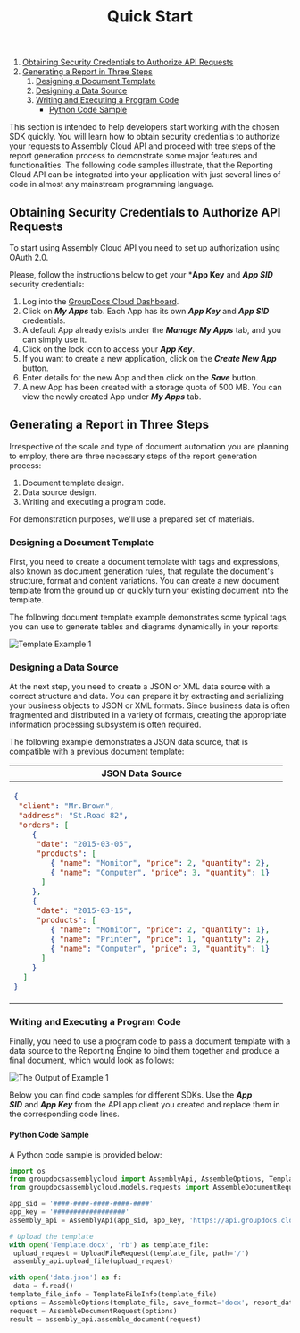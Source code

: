 ﻿---
id: "quick-start"
url: "assembly/getting-started/quick-start"
title: "Quick Start"
weight: 4
productName: "GroupDocs.Assembly Cloud"
description: "Quick Start"
keywords: ""
---

1. [Obtaining Security Credentials to Authorize API Requests](#obtaining-security-credentials-to-authorize-api-requests)
2. [Generating a Report in Three Steps](#generating-a-report-in-three-steps)
    1. [Designing a Document Template](#designing-a-document-template)
    2. [Designing a Data Source](#designing-a-data-source)
    3. [Writing and Executing a Program Code](#writing-and-executing-a-program-code)
        * [Python Code Sample](#python-code-sample)

This section is intended to help developers start working with the chosen SDK quickly. You will learn how to obtain security credentials to authorize your requests to Assembly Cloud API and proceed with tree steps of the report generation process to demonstrate some major features and functionalities. The following code samples illustrate, that the Reporting Cloud API can be integrated into your application with just several lines of code in almost any mainstream programming language.

## Obtaining Security Credentials to Authorize API Requests

To start using Assembly Cloud API you need to set up authorization using OAuth 2.0.

Please, follow the instructions below to get your ***App Key** and ***App SID*** security credentials:

1. Log into the [GroupDocs Cloud Dashboard](https://dashboard.groupdocs.cloud/#/).
2. Click on **_My Apps_** tab. Each App has its own ***App Key*** and ***App SID*** credentials.
3. A default App already exists under the ***Manage My Apps*** tab, and you can simply use it.
4. Click on the lock icon to access your ***App Key***.
5. If you want to create a new application, click on the ***Create New App*** button.
6. Enter details for the new App and then click on the ***Save*** button.
7. A new App has been created with a storage quota of 500 MB. You can view the newly created App under ***My Apps*** tab.

## Generating a Report in Three Steps

Irrespective of the scale and type of document automation you are planning to employ, there are three necessary steps of the report generation process:

1. Document template design.
2. Data source design.
3. Writing and executing a program code.

For demonstration purposes, we'll use a prepared set of materials.

### Designing a Document Template

First, you need to create a document template with tags and expressions, also known as document generation rules, that regulate the document's structure, format and content variations. You can create a new document template from the ground up or quickly turn your existing document into the template.

The following document template example demonstrates some typical tags, you can use to generate tables and diagrams dynamically in your reports:

![Template Example 1](/assembly/images/getting-started/template_1.png)

### Designing a Data Source

At the next step, you need to create a JSON or XML data source with a correct structure and data. Уou can prepare it by extracting and serializing your business objects to JSON or XML formats. Since business data is often fragmented and distributed in a variety of formats, creating the appropriate information processing subsystem is often required.

The following example demonstrates a JSON data source, that is compatible with a previous document template:

<table>
<thead>
<tr>
<th>JSON Data Source<th>
</tr>
</thead>
<tbody>
<tr>
<td>

```JSON
{
 "client": "Mr.Brown",
 "address": "St.Road 82",
 "orders": [
    {
     "date": "2015-03-05",
     "products": [
        { "name": "Monitor", "price": 2, "quantity": 2},
        { "name": "Computer", "price": 3, "quantity": 1}
      ]
    },
    {
     "date": "2015-03-15",
     "products": [
        { "name": "Monitor", "price": 2, "quantity": 1},
        { "name": "Printer", "price": 1, "quantity": 2},
        { "name": "Computer", "price": 3, "quantity": 1}
      ]
    }
  ]
}
```

</td>
</tr>
</tbody>
</table>

### Writing and Executing a Program Code

Finally, you need to use a program code to pass a document template with a data source to the Reporting Engine to bind them together and produce a final document, which would look as follows:

![The Output of Example 1](/assembly/images/getting-started/result_1.png)

Below you can find code samples for different SDKs. Use the ***App SID*** and ***App Key*** from the API app client you created and replace them in the corresponding code lines.

#### Python Code Sample

A Python code sample is provided below:

```Python
import os
from groupdocsassemblycloud import AssemblyApi, AssembleOptions, TemplateFileInfo
from groupdocsassemblycloud.models.requests import AssembleDocumentRequest, UploadFileRequest

app_sid = '####-####-####-####-####'
app_key = '##################'
assembly_api = AssemblyApi(app_sid, app_key, 'https://api.groupdocs.cloud')

# Upload the template
with open('Template.docx', 'rb') as template_file:
 upload_request = UploadFileRequest(template_file, path='/')
 assembly_api.upload_file(upload_request)

with open('data.json') as f:
 data = f.read()
template_file_info = TemplateFileInfo(template_file)
options = AssembleOptions(template_file, save_format='docx', report_data=data)
request = AssembleDocumentRequest(options)
result = assembly_api.assemble_document(request)
```

